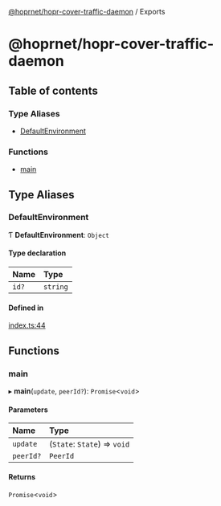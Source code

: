 [@hoprnet/hopr-cover-traffic-daemon](README.md) / Exports

# @hoprnet/hopr-cover-traffic-daemon

## Table of contents

### Type Aliases

- [DefaultEnvironment](modules.md#defaultenvironment)

### Functions

- [main](modules.md#main)

## Type Aliases

### DefaultEnvironment

Ƭ **DefaultEnvironment**: `Object`

#### Type declaration

| Name | Type |
| :------ | :------ |
| `id?` | `string` |

#### Defined in

[index.ts:44](https://github.com/hoprnet/hoprnet/blob/master/packages/cover-traffic-daemon/src/index.ts#L44)

## Functions

### main

▸ **main**(`update`, `peerId?`): `Promise`<`void`\>

#### Parameters

| Name | Type |
| :------ | :------ |
| `update` | (`State`: `State`) => `void` |
| `peerId?` | `PeerId` |

#### Returns

`Promise`<`void`\>
